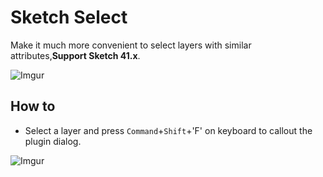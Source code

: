 # Sketch Select

Make it much more convenient to select layers with similar attributes,**Support Sketch 41.x**.

![Imgur](http://i.imgur.com/iwedsd2.png)

## How to

* Select a layer and press `Command`+`Shift`+'F' on keyboard to callout the plugin dialog.

![Imgur](http://i.imgur.com/xkma6Lb.png)
